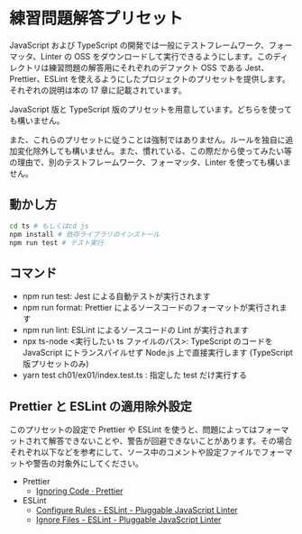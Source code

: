 # 練習問題解答プリセット

JavaScript および TypeScript の開発では一般にテストフレームワーク、フォーマッタ、Linter の OSS をダウンロードして実行できるようにします。このディレクトリは練習問題の解答用にそれぞれのデファクト OSS である Jest、Prettier、ESLint を使えるようにしたプロジェクトのプリセットを提供します。それぞれの説明は本の 17 章に記載されています。

JavaScript 版と TypeScript 版のプリセットを用意しています。どちらを使っても構いません。

また、これらのプリセットに従うことは強制ではありません。ルールを独自に追加変化除外しても構いません。また、慣れている、この際だから使ってみたい等の理由で、別のテストフレームワーク、フォーマッタ、Linter を使っても構いません。

## 動かし方

```sh
cd ts # もしくはcd js
npm install # 依存ライブラリのインストール
npm run test # テスト実行
```

## コマンド

- npm run test: Jest による自動テストが実行されます
- npm run format: Prettier によるソースコードのフォーマットが実行されます
- npm run lint: ESLint によるソースコードの Lint が実行されます
- npx ts-node <実行したい ts ファイルのパス>: TypeScript のコードを JavaScript にトランスパイルせず Node.js 上で直接実行します (TypeScript 版プリセットのみ)
- yarn test ch01/ex01/index.test.ts : 指定した test だけ実行する

## Prettier と ESLint の適用除外設定

このプリセットの設定で Prettier や ESLint を使うと、問題によってはフォーマットされて解答できないことや、警告が回避できないことがあります。その場合それぞれ以下などを参考にして、ソース中のコメントや設定ファイルでフォーマットや警告の対象外にしてください。

- Prettier
  - [Ignoring Code · Prettier](https://prettier.io/docs/en/ignore.html)
- ESLint
  - [Configure Rules \- ESLint \- Pluggable JavaScript Linter](https://eslint.org/docs/latest/use/configure/rules#disabling-rules)
  - [Ignore Files \- ESLint \- Pluggable JavaScript Linter](https://eslint.org/docs/latest/use/configure/ignore)
